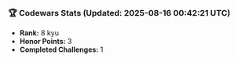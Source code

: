 ### 🏆 Codewars Stats (Updated: 2025-08-16 00:42:21 UTC)

- **Rank:** 8 kyu
- **Honor Points:** 3
- **Completed Challenges:** 1
